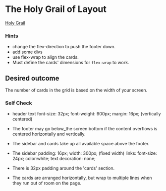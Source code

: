 # The Holy Grail of Layout

[Holy Grail](https://www.google.com/search?q=holy+grail+layout&tbm=isch&sclient=img) 

### Hints
- change the flex-direction to push the footer down.
- add some divs 
- use flex-wrap to align the cards.
-  Must define the cards' dimensions for `flex-wrap` to work.

## Desired outcome

The number of cards in the grid is based on the width of your screen.


### Self Check
- header text 
    font-size: 32px;
    font-weight: 900px;
    margin: 16px;
    (vertically centered)

- The footer 
    may go below_the screen bottom if the content overflows
    is centered horizontally and vertically.
- The sidebar and cards take up all available space above the footer.
- The sidebar 
    padding: 16px;
    width: 300px; (fixed width)
    links: font-size: 24px;  color:white;  text decoration: none;

- There is 32px padding around the 'cards' section.
- The cards are arranged horizontally, but wrap to multiple lines when they run out of room on the page.
